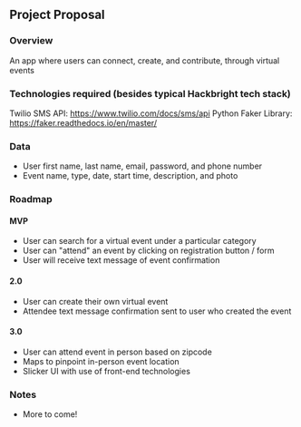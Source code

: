 ## Project Proposal

### Overview

An app where users can connect, create, and contribute, through virtual events

### Technologies required (besides typical Hackbright tech stack)

Twilio SMS API: https://www.twilio.com/docs/sms/api
Python Faker Library: https://faker.readthedocs.io/en/master/

### Data

- User first name, last name, email, password, and phone number
- Event name, type, date, start time, description, and photo

### Roadmap

#### MVP

- User can search for a virtual event under a particular category
- User can "attend" an event by clicking on registration button / form
- User will receive text message of event confirmation

#### 2.0

- User can create their own virtual event
- Attendee text message confirmation sent to user who created the event

#### 3.0

- User can attend event in person based on zipcode
- Maps to pinpoint in-person event location
- Slicker UI with use of front-end technologies

### Notes

- More to come!